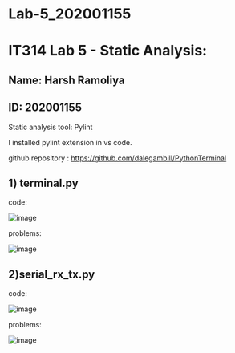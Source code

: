 # Lab-5_202001155
# IT314 Lab 5 - Static Analysis:

## Name: Harsh Ramoliya
## ID: 202001155

Static analysis tool: Pylint

I installed pylint extension in vs code.


github repository : https://github.com/dalegambill/PythonTerminal

## 1) terminal.py

code:

![image](https://user-images.githubusercontent.com/87434220/225570542-01394623-4a6c-4a89-bb3b-f4b05717b3ba.png)

problems:

![image](https://user-images.githubusercontent.com/87434220/225570891-40b1e2dc-953e-459b-be20-3d10015de1f9.png)

## 2)serial_rx_tx.py

code:

![image](https://user-images.githubusercontent.com/87434220/225572050-ba6d81d0-b5bd-4d7a-9c89-55fb97fe393c.png)

problems:

![image](https://user-images.githubusercontent.com/87434220/225572324-43fbd9ad-2d67-4ec1-ba84-ebee4ffa8677.png)
